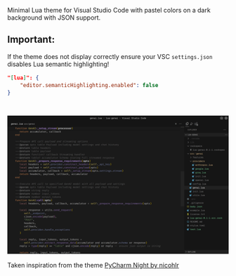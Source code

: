 Minimal Lua theme for Visual Studio Code with pastel colors on a dark background with JSON support.

## Important:

If the theme does not display correctly ensure your VSC `settings.json` disables Lua semantic highlighting!

```json
"[lua]": {
    "editor.semanticHighlighting.enabled": false
}
```

<br>

![lua_eclipse-vsc_theme-screenshot](https://raw.githubusercontent.com/emilrueh/lua-vsc-theme/refs/heads/main/screenshots/lua-eclipse.png)

Taken inspiration from the theme [PyCharm Night by nicohlr](https://github.com/nicohlr/vscode-pycharm-theme)